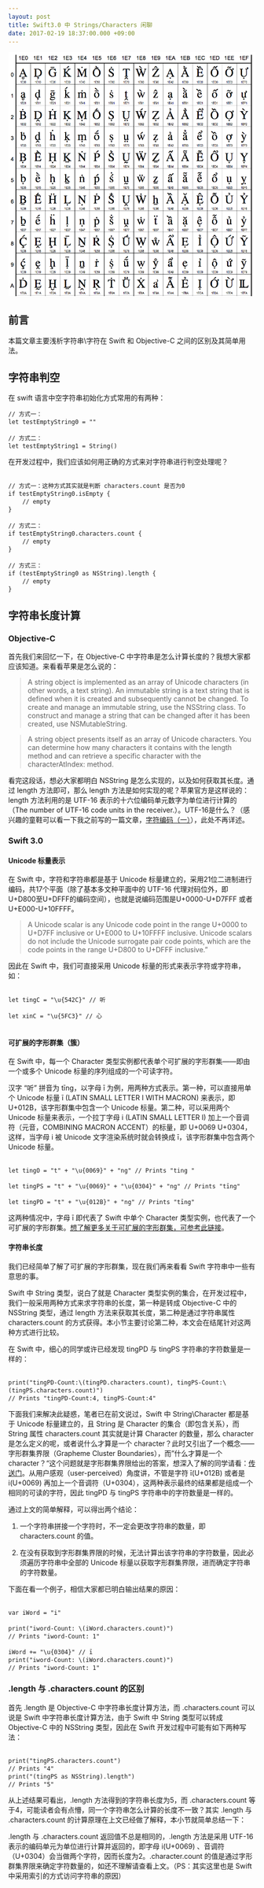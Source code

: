 ```yaml
---
layout: post
title: Swift3.0 中 Strings/Characters 闲聊
date: 2017-02-19 18:37:00.000 +09:00
---
```


![unicode-latin-extended-additional](/assets/images/2017/unicode-latin-extended-additional.png)

## 前言 

本篇文章主要浅析字符串\字符在 Swift 和 Objective-C 之间的区别及其简单用法。

## 字符串判空

在 swift 语言中空字符串初始化方式常用的有两种：

```
// 方式一：
let testEmptyString0 = ""

// 方式二：
let testEmptyString1 = String()

```

在开发过程中，我们应该如何用正确的方式来对字符串进行判空处理呢？

```

// 方式一：这种方式其实就是判断 characters.count 是否为0
if testEmptyString0.isEmpty {
    // empty
}

// 方式二：
if testEmptyString0.characters.count {
    // empty
}

// 方式三：
if (testEmptyString0 as NSString).length {
    // empty
}

```

## 字符串长度计算

### Objective-C

首先我们来回忆一下，在 Objective-C 中字符串是怎么计算长度的？我想大家都应该知道。来看看苹果是怎么说的：

> A string object is implemented as an array of Unicode characters (in other words, a text string). An immutable string is a text string that is defined when it is created and subsequently cannot be changed. To create and manage an immutable string, use the NSString class. To construct and manage a string that can be changed after it has been created, use NSMutableString.

> A string object presents itself as an array of Unicode characters. You can determine how many characters it contains with the length method and can retrieve a specific character with the characterAtIndex: method. 


看完这段话，想必大家都明白 NSString 是怎么实现的，以及如何获取其长度。通过 length 方法即可，那么 length 方法是如何实现的呢？苹果官方是这样说的：length 方法利用的是 UTF-16 表示的十六位编码单元数字为单位进行计算的（The number of UTF-16 code units in the receiver.）。UTF-16是什么？（感兴趣的童鞋可以看一下我之前写的一篇文章，[字符编码（一）](https://tingxins.com/2017/01/character-encoding-01/)），此处不再详述。

### Swift 3.0

#### Unicode 标量表示

在 Swift 中，字符和字符串都是基于 Unicode 标量建立的，采用21位二进制进行编码，共17个平面（除了基本多文种平面中的 UTF-16 代理对码位外，即U+D800至U+DFFF的编码空间），也就是说编码范围是U+0000-U+D7FFF 或者 U+E000-U+10FFFF。

> A Unicode scalar is any Unicode code point in the range U+0000 to U+D7FF inclusive or U+E000 to U+10FFFF inclusive. Unicode scalars do not include the Unicode surrogate pair code points, which are the code points in the range U+D800 to U+DFFF inclusive.”

因此在 Swift 中，我们可直接采用 Unicode 标量的形式来表示字符或字符串，如：

```

let tingC = "\u{542C}" // 听

let xinC = "\u{5FC3}" // 心
 
```

#### 可扩展的字形群集（簇）
 
在 Swift 中，每一个 Character 类型实例都代表单个可扩展的字形群集——即由一个或多个 Unicode 标量的序列组成的一个可读字符。

汉字 “听” 拼音为 tīng，以字母 ī 为例，用两种方式表示。第一种，可以直接用单个 Unicode 标量 ī (LATIN SMALL LETTER I WITH MACRON) 来表示，即 U+012B，该字形群集中包含一个 Unicode 标量。第二种，可以采用两个 Unicode 标量来表示，一个拉丁字母 i (LATIN SMALL LETTER I) 加上一个音调符（元音，COMBINING MACRON ACCENT）的标量，即 U+0069 U+0304，这样，当字母 i 被 Unicode 文字渲染系统时就会转换成 ī，该字形群集中包含两个 Unicode 标量。

```

let tingO = "t" + "\u{0069}" + "ng" // Prints "ting "

let tingPS = "t" + "\u{0069}" + "\u{0304}" + "ng" // Prints "tīng"

let tingPD = "t" + "\u{012B}" + "ng" // Prints "tīng"

```

这两种情况中，字母 ī 即代表了 Swift 中单个 Character 类型实例，也代表了一个可扩展的字形群集。[想了解更多关于可扩展的字形群集，可参考此链接](http://unicode.org/reports/tr29/#Default_Grapheme_Cluster_Table)。

#### 字符串长度

我们已经简单了解了可扩展的字形群集，现在我们再来看看 Swift 字符串中一些有意思的事。

Swift 中 String 类型，说白了就是 Character 类型实例的集合，在开发过程中，我们一般采用两种方式来求字符串的长度，第一种是转成 Objective-C 中的 NSString 类型，通过 length 方法来获取其长度，第二种是通过字符串属性 characters.count 的方式获得。本小节主要讨论第二种，本文会在结尾针对这两种方式进行比较。

在 Swift 中，细心的同学或许已经发现 tingPD 与 tingPS 字符串的字符数量是一样的：

```

print("tingPD-Count:\(tingPD.characters.count), tingPS-Count:\(tingPS.characters.count)") 
// Prints "tingPD-Count:4, tingPS-Count:4"

```

下面我们来解决此疑惑，笔者已在前文说过，Swift 中 String\Character 都是基于 Unicode 标量建立的，且 String 是 Character 的集合（即包含关系），而 String 属性 characters.count 其实就是计算 Character 的数量，那么 character 是怎么定义的呢，或者说什么才算是一个 character？此时又引出了一个概念——字形群集界限（Grapheme Cluster Boundaries），而”什么才算是一个 character？“这个问题就是字形群集界限给出的答案，想深入了解的同学请看：[传送门](http://unicode.org/reports/tr29/#Grapheme_Cluster_Boundaries)。从用户感观（user-perceived）角度讲，不管是字符 ī(U+012B) 或者是 i(U+0069) 再加上一个音调符（U+0304），这两种表示最终的结果都是组成一个相同的可读的字符，因此 tingPD 与 tingPS 字符串中的字符数量是一样的。

通过上文的简单解释，可以得出两个结论：

1. 一个字符串拼接一个字符时，不一定会更改字符串的数量，即 characters.count 的值。

2. 在没有获取到字形群集界限的时候，无法计算出该字符串的字符数量，因此必须遍历字符串中全部的 Unicode 标量以获取字形群集界限，进而确定字符串的字符数量。

下面在看一个例子，相信大家都已明白输出结果的原因：

```

var iWord = "i"

print("iword-Count: \(iWord.characters.count)")
// Prints "iword-Count: 1"

iWord += "\u{0304}" // ī
print("iword-Count: \(iWord.characters.count)")
// Prints "iword-Count: 1"

```

### .length 与 .characters.count 的区别

首先 .length 是 Objective-C 中字符串长度计算方法，而 .characters.count 可以说是 Swift 中字符串长度计算方法，由于 Swift 中 String 类型可以转成 Objective-C 中的 NSString 类型，因此在 Swift 开发过程中可能有如下两种写法：

```

print("tingPS.characters.count")
// Prints "4"
print("(tingPS as NSString).length")
// Prints "5"

```

从上述结果可看出，.length 方法得到的字符串长度为5，而 .characters.count 等于4，可能读者会有点懵，同一个字符串怎么计算的长度不一致？其实 .length 与 .characters.count 的计算原理在上文已经做了解释，本小节就简单总结一下：

.length 与 .characters.count 返回值不总是相同的，.length 方法是采用 UTF-16 表示的编码单元为单位进行计算并返回的，即字母 i(U+0069) 、音调符（U+0304）会当做两个字符，因而长度为2。.character.count 的值是通过字形群集界限来确定字符数量的，如还不理解请查看上文。（PS：其实这里也是 Swift 中采用索引的方式访问字符串的原因）

 






















